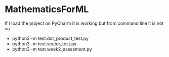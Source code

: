 # MathematicsForML

If I load the project on PyCharm it is working but from command line it is not so
- python3 -m test.dot_product_test.py
- python3 -m test.vector_test.py
- python3 -m test.week2_assesment.py
